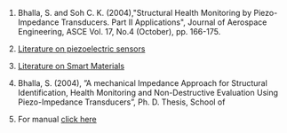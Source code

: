 
1. Bhalla, S. and Soh C. K. (2004),"Structural Health Monitoring by Piezo-Impedance Transducers. Part II Applications", Journal of Aerospace Engineering, ASCE Vol. 17, No.4 (October), pp. 166-175.

2. <a href="images/piezo.pdf" target="_blank">Literature on piezoelectric sensors</a>

3. <a href="images/smart.pdf" target="_blank">Literature on Smart Materials</a>

4. Bhalla, S. (2004), ”A mechanical Impedance Approach for Structural Identification, Health Monitoring and Non-Destructive Evaluation Using Piezo-Impedance Transducers”, Ph. D. Thesis, School of

5. For manual <a href="images/manual_exp7.pdf" target="_blank">click here</a>

